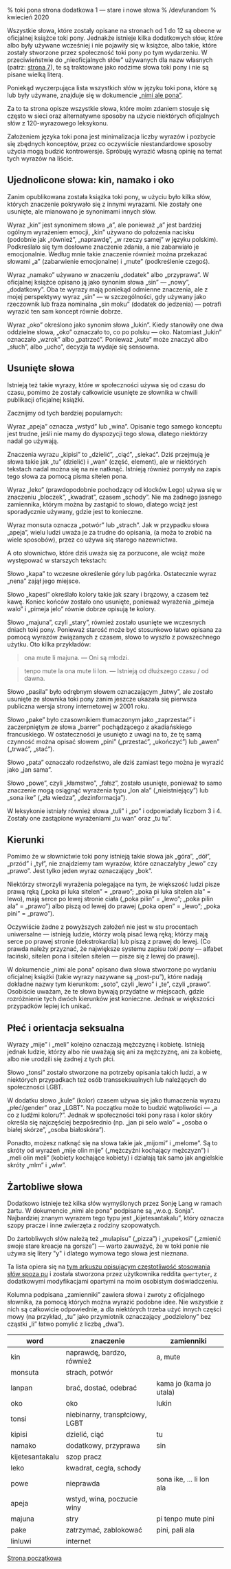 % toki pona strona dodatkowa 1 — stare i nowe słowa
% /dev/urandom
% kwiecień 2020

Wszystkie słowa, które zostały opisane na stronach od 1 do 12 są obecne w oficjalnej 
książce toki pony. Jednakże istnieje kilka dodatkowych słów, które albo były używane 
wcześniej i nie pojawiły się w książce, albo takie, które zostały stworzone przez 
społeczność toki pony po tym wydarzeniu. W przeciwieństwie do „nieoficjalnych słów” 
używanych dla nazw własnych (patrz: [strona 7](pl_7.html)), te są traktowane jako 
rodzime słowa toki pony i nie są pisane wielką literą.

Poniekąd wyczerpująca lista wszystkich słów w języku toki pona, które są lub były używane, znajduje się w dokumencie [„nimi ale pona”][nap].

[nap]:https://docs.google.com/document/d/10hP3kR7mFN0E6xW3U6fZyDf7xKEEvxssM96qLq4E0ms/edit

Za to ta strona opisze wszystkie słowa, które moim zdaniem stosuje się często w sieci
oraz alternatywne sposoby na użycie niektórych oficjalnych słów z 120-wyrazowego
leksykonu.

Założeniem języka toki pona jest minimalizacja liczby wyrazów i pozbycie się zbędnych
konceptów, przez co oczywiście niestandardowe sposoby użycia mogą budzić kontrowersje.
Spróbuję wyrazić własną opinię na temat tych wyrazów na liście.

## Ujednolicone słowa: kin, namako i oko

Zanim opublikowana została książka toki pony, w użyciu było kilka słów, których
znaczenie pokrywało się z innymi wyrazami. Nie zostały one usunięte, ale mianowano
je synonimami innych słów.

Wyraz „kin” jest synonimem słowa „a”, ale ponieważ „a” jest bardziej ogólnym wyrażeniem
emocji, „kin” używano do położenia nacisku (podobnie jak „również”, „naprawdę”,
„w rzeczy samej” w języku polskim). Podkreślało się tym dosłowne znaczenie zdania,
a nie zabarwiało je emocjonalnie. Według mnie takie znaczenie również można przekazać
słowami „a” (zabarwienie emocjonalne) i „mute” (podkreślenie czegoś).

Wyraz „namako” używano w znaczeniu „dodatek” albo „przyprawa”. W oficjalnej książce
opisano ją jako synonim słowa „sin” — „nowy”, „dodatkowy”. Oba te wyrazy mają
poniekąd odmienne znaczenia, ale z mojej perspektywy wyraz „sin” — w szczególności, gdy
używany jako rzeczownik lub fraza nominalna „sin moku” (dodatek do jedzenia) — potrafi
wyrazić ten sam koncept równie dobrze.

Wyraz „oko” określono jako synonim słowa „lukin”. Kiedy stanowiły one dwa oddzielne
słowa,  „oko” oznaczało to, co po polsku — oko. Natomiast „lukin” oznaczało „wzrok”
albo „patrzeć”. Ponieważ „kute” może znaczyć albo „słuch”, albo „ucho”, decyzja
ta wydaje się sensowna.

## Usunięte słowa

Istnieją też takie wyrazy, które w społeczności używa się od czasu do czasu, pomimo
że zostały całkowicie usunięte ze słownika w chwili publikacji oficjalnej książki.

Zacznijmy od tych bardziej popularnych:

Wyraz „apeja” oznacza „wstyd” lub „wina”. Opisanie tego samego konceptu jest trudne,
jeśli nie mamy do dyspozycji tego słowa, dlatego niektórzy nadal go używają.

Znaczenia wyrazu „kipisi” to „dzielić”, „ciąć”, „siekać”. Dziś przejmują je słowa
takie jak „tu” (dzielić) i „wan” (część, element), ale w niektórych tekstach nadal
można się na nie natknąć. Istnieją również pomysły na zapis tego słowa za pomocą pisma
sitelen pona.

Wyraz „leko” (prawdopodobnie pochodzący od klocków Lego) używa się w znaczeniu
„bloczek”, „kwadrat”, czasem „schody”. Nie ma żadnego jasnego zamiennika, którym można
by zastąpić to słowo, dlatego wciąż jest sporadycznie używany, gdzie jest to
konieczne.

Wyraz monsuta oznacza „potwór” lub „strach”. Jak w przypadku słowa „apeja”, wielu
ludzi uważa je za trudne do opisania, (a moża to zrobić na wiele sposobów), przez co 
używa się starego nazewnictwa.

A oto słownictwo, które dziś uważa się za porzucone, ale wciąż może występować
w starszych tekstach:

Słowo „kapa” to wczesne określenie góry lub pagórka. Ostatecznie wyraz „nena” zajął
jego miejsce.

Słowo „kapesi” określało kolory takie jak szary i brązowy, a czasem też kawę.
Koniec końców zostało ono usunięte, ponieważ wyrażenia „pimeja walo” i „pimeja jelo”
równie dobrze opisują te kolory.

Słowo „majuna”, czyli „stary”, również zostało usunięte we wczesnych dniach toki pony.
Ponieważ starość może być stosunkowo łatwo opisana za pomocą wyrazów związanych
z czasem, słowo to wyszło z powszechnego użytku. Oto kilka przykładów:

> ona mute li majuna. — Oni są młodzi.

> tenpo mute la ona mute li lon. — Istnieją od dłuższego czasu / od dawna.

Słowo „pasila” było odrębnym słowem oznaczającym „łatwy”, ale zostało usunięte
ze słownika toki pony zanim jeszcze ukazała się pierwsza publiczna wersja strony
internetowej w 2001 roku.

Słowo „pake” było czasownikiem tłumaczonym jako „zaprzestać” i zaczerpniętym ze słowa
„barrer” pochądzącego z akadiańskiego francuskiego. W ostateczności je usunięto
z uwagi na to, że tę samą czynność można opisać słowem „pini” („przestać”, „ukończyć”)
lub „awen” („trwać”, „stać”).

Słowo „pata” oznaczało rodzeństwo, ale dziś zamiast tego można je wyrazić jako „jan 
sama”.

Słowo „powe”, czyli „kłamstwo”, „fałsz”, zostało usunięte, ponieważ to samo znaczenie
mogą osiągnąć wyrażenia typu „lon ala” („nieistniejący”) lub „sona ike”
(„zła wiedza”, „dezinformacja”).

W leksykonie istniały również słowa „tuli” i „po” i odpowiadały liczbom 3 i 4. Zostały
one zastąpione wyrażeniami „tu wan” oraz „tu tu”.

## Kierunki

Pomimo że w słownictwie toki pony istnieją takie słowa jak „góra”, „dół”, „przód” i 
„tył”, nie znajdziemy tam wyrazów, które oznaczałyby „lewo” czy „prawo”. Jest tylko
jeden wyraz oznaczający „bok”.

Niektórzy stworzyli wyrażenia polegające na tym, że większość ludzi pisze prawą ręką
(„poka pi luka sitelen” = „prawo”; „poka pi luka sitelen ala” = lewo), mają serce
po lewej stronie ciała („poka pilin” = „lewo”; „poka pilin ala” = „prawo”) albo piszą
od lewej do prawej („poka open” = „lewo”; „poka pini” = „prawo”).

Oczywiście żadne z powyższych założeń nie jest w stu procentach uniwersalne — istnieją
ludzie, którzy wolą pisać lewą ręką; którzy mają serce po prawej stronie 
(dekstrokardia) lub piszą z prawej do lewej. (Co prawda należy przyznać, że 
największe systemu zapisu *toki pony* — alfabet łaciński, sitelen pona i sitelen 
sitelen — pisze się z lewej do prawej).

W dokumencie „nimi ale pona” opisano dwa słowa stworzone po wydaniu oficjalnej 
książki (takie wyrazy nazywane są „post-pu”), które nadają dokładne nazwy tym 
kierunkom: „soto”, czyli „lewo” i „te”, czyli „prawo”. Osobiście uważam, że te słowa 
bywają przydatne w miejscach, gdzie rozróżnienie tych dwóch kierunków jest konieczne. 
Jednak w większości przypadków lepiej ich unikać.

## Płeć i orientacja seksualna

Wyrazy „mije” i „meli” kolejno oznaczają mężczyznę i kobietę. Istnieją jednak ludzie, 
którzy albo nie uważają się ani za mężczyznę, ani za kobietę, albo nie urodzili się 
żadnej z tych płci.

Słowo „tonsi” zostało stworzone na potrzeby opisania takich ludzi, a w niektórych 
przypadkach też osób transseksualnych lub należących do społeczności LGBT.

W dodatku słowo „kule” (kolor) czasem używa się jako tłumaczenia wyrazu „płeć/gender”
oraz „LGBT”. Na początku może to budzić wątpliwości — „a co z ludźmi
koloru?”. Jednak w społeczności toki pony rasa i kolor skóry określa się najczęściej
bezpośrednio (np. „jan pi selo walo” = „osoba o białej skórze”, „osoba białoskóra”).

Ponadto, możesz natknąć się na słowa takie jak „mijomi” i „melome”. Są to skróty
od wyrażeń „mije olin mije” („mężczyźni kochający mężczyzn”) i „meli olin meli” 
(kobiety kochające kobiety) i działają tak samo jak angielskie skróty „mlm” i „wlw”.

## Żartobliwe słowa

Dodatkowo istnieje też kilka słów wymyślonych przez Sonję Lang w ramach żartu.
W dokumencie „nimi ale pona” podpisane są „w.o.g. Sonja”. Najbardziej znanym wyrazem 
tego typu jest „kijetesantakalu”, który oznacza szopy pracze i inne zwierzęta z 
rodziny szopowatych.

Do żartobliwych słów należą też „mulapisu” („pizza”) i „yupekosi” („zmienić swoje 
stare kreacje na gorsze”) — warto zauważyć, że w toki ponie nie używa się litery "y" 
i dlatego wymowa tego słowa jest nieznana.

Ta lista opiera się na [tym arkuszu opisującym częstotliwość stosowania słów spoza pu](https://docs.google.com/spreadsheets/d/1dGd4do1Jk2L2NwW5l7tLgSajAVkUqO0z2UHGu4_Sq_M)
i została stworzona przez użytkownika reddita `qwertyter`, z dodatkowymi 
modyfikacjami opartymi na moim osobistym doświadczeniu.

Kolumna podpisana „zamienniki” zawiera słowa i zwroty z oficjalnego słownika, za 
pomocą których można wyrazić podobne idee. Nie wszystkie z nich są całkowicie 
odpowiednie, a dla niektórych trzeba użyć innych części mowy (na przykład, „tu” jako 
przymiotnik oznaczający „podzielony” bez cząstki „li” łatwo pomylić z liczbą „dwa”).

| word | znaczenie | zamienniki |
|----|----|----|
| kin | naprawdę, bardzo, również | a, mute |
| monsuta | strach, potwór | |
| lanpan  | brać, dostać, odebrać | kama jo (kama jo utala) |
| oko     | oko | lukin |
| tonsi   | niebinarny, transpłciowy, LGBT | |
| kipisi  | dzielić, ciąć | tu |
| namako  | dodatkowy, przyprawa | sin |
| kijetesantakalu | szop pracz | |
| leko    | kwadrat, cegła, schody | |
| powe    | nieprawda | sona ike, ... li lon ala |
| apeja   | wstyd, wina, poczucie winy | |
| majuna  | stry | pi tenpo mute pini |
| pake    | zatrzymać, zablokować | pini, pali ala |
| linluwi | internet | |

[Strona początkowa](pl_index.html)
